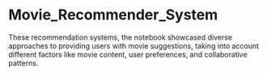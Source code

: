 # Movie_Recommender_System
These recommendation systems, the notebook showcased diverse approaches to providing users with movie suggestions, taking into account different factors like movie content, user preferences, and collaborative patterns.
